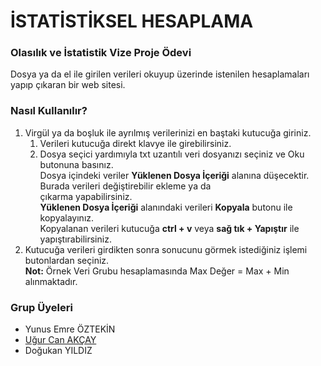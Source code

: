 # İSTATİSTİKSEL HESAPLAMA
### Olasılık ve İstatistik Vize Proje Ödevi
Dosya ya da el ile girilen verileri okuyup üzerinde istenilen hesaplamaları yapıp çıkaran bir web sitesi.
### Nasıl Kullanılır?
   1. Virgül ya da boşluk ile ayrılmış verilerinizi en baştaki kutucuğa giriniz.  
      1. Verileri kutucuğa direkt klavye ile girebilirsiniz.  
      1. Dosya seçici yardımıyla txt uzantılı veri dosyanızı seçiniz ve Oku butonuna basınız.  
          Dosya içindeki veriler **Yüklenen Dosya İçeriği** alanına düşecektir. Burada verileri değiştirebilir ekleme ya da  
          çıkarma yapabilirsiniz.  
          **Yüklenen Dosya İçeriği** alanındaki verileri **Kopyala** butonu ile kopyalayınız.  
          Kopyalanan verileri kutucuğa **ctrl + v** veya **sağ tık + Yapıştır** ile yapıştırabilirsiniz.  
   1. Kutucuğa verileri girdikten sonra sonucunu görmek istediğiniz işlemi butonlardan seçiniz.  
 **Not:** Örnek Veri Grubu hesaplamasında Max Değer = Max + Min alınmaktadır.  
### Grup Üyeleri
- Yunus Emre ÖZTEKİN
- [Uğur Can AKÇAY](https://github.com/UgurCanAkcay)
- Doğukan YILDIZ
